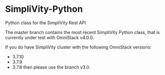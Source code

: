 # SimpliVity-Python

Python class for the SimpliVity Rest API

The master branch contains the most recent SimpliVity Python class, that is currently under test with OmniStack v4.0.0.

If you do have SimpliVity cluster with the following OmniStack versions:
- 3.7.10
- 3.7.9
- 3.7.8
then please use the branch v3.0.

